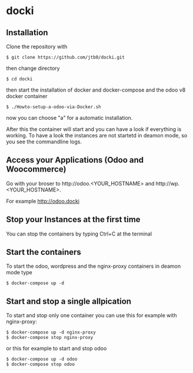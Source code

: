 # docki
## Installation
Clone the repository with

    $ git clone https://github.com/jtb0/docki.git

then change directory

    $ cd docki

then start the installation of docker and docker-compose and the odoo v8 docker container </br>

    $ ./Howto-setup-a-odoo-via-Docker.sh
    
now you can choose "a" for a automatic installation.

After this the container will start and you can have a look if everything is working. To have a look the instances are not startetd in deamon mode, so you see the commandline logs.

## Access your Applications (Odoo and Woocommerce)
Go with your broser to http://odoo.\<YOUR_HOSTNAME\> and http://wp.\<YOUR_HOSTNAME\>.

For example http://odoo.docki

## Stop your Instances at the first time
You can stop the containers by typing Ctrl+C at the terminal

## Start the containers
To start the odoo, wordpress and the nginx-proxy containers in deamon mode type

    $ docker-compose up -d
    
## Start and stop a single allpication 
To start and stop only one container you can use this for example with nginx-proxy:

    $ docker-compose up -d nginx-proxy
    $ docker-compose stop nginx-proxy
    
or this for example to start and stop odoo

    $ docker-compose up -d odoo
    $ docker-compose stop odoo
